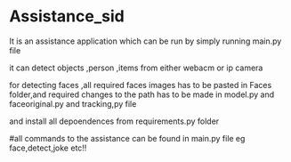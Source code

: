# Assistance_sid

It is an assistance  application which can be run by simply running main.py file 

it can detect objects ,person ,items from either webacm or ip camera

for detecting faces ,all required faces images has to be pasted in Faces folder,and required changes to the path has to be made in model.py and faceoriginal.py and tracking,py file 

and install all depoendences from requirements.py folder


#all commands to the assistance can be found in main.py file 
eg face,detect,joke etc!!

